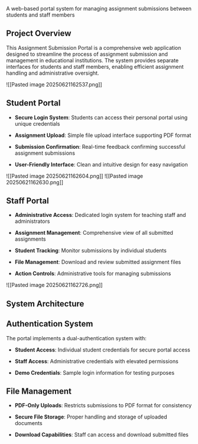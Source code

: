 
A web-based portal system for managing assignment submissions between students and staff members

## Project Overview

This Assignment Submission Portal is a comprehensive web application designed to streamline the process of assignment submission and management in educational institutions. The system provides separate interfaces for students and staff members, enabling efficient assignment handling and administrative oversight.


![[Pasted image 20250621162537.png]]


## Student Portal

- **Secure Login System**: Students can access their personal portal using unique credentials
    
- **Assignment Upload**: Simple file upload interface supporting PDF format
    
- **Submission Confirmation**: Real-time feedback confirming successful assignment submissions
    
- **User-Friendly Interface**: Clean and intuitive design for easy navigation



![[Pasted image 20250621162604.png]]
![[Pasted image 20250621162630.png]]
## Staff Portal

- **Administrative Access**: Dedicated login system for teaching staff and administrators
    
- **Assignment Management**: Comprehensive view of all submitted assignments
    
- **Student Tracking**: Monitor submissions by individual students
    
- **File Management**: Download and review submitted assignment files
    
- **Action Controls**: Administrative tools for managing submissions


![[Pasted image 20250621162726.png]]


## System Architecture

## Authentication System

The portal implements a dual-authentication system with:

- **Student Access**: Individual student credentials for secure portal access
    
- **Staff Access**: Administrative credentials with elevated permissions
    
- **Demo Credentials**: Sample login information for testing purposes
    

## File Management

- **PDF-Only Uploads**: Restricts submissions to PDF format for consistency
    
- **Secure File Storage**: Proper handling and storage of uploaded documents
    
- **Download Capabilities**: Staff can access and download submitted files
